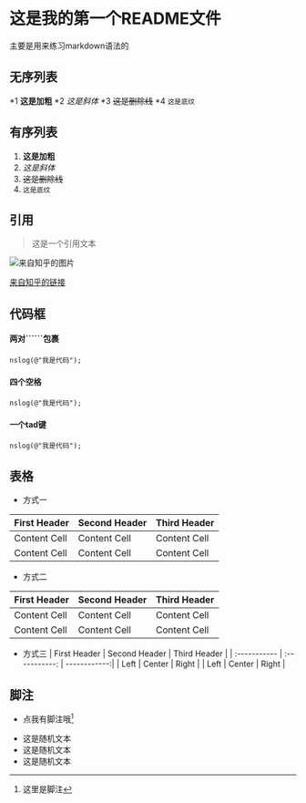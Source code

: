 # 这是我的第一个README文件
主要是用来练习markdown语法的
## 无序列表
*1 **这是加粗**
*2 *这是斜体*
*3 ~~这是删除线~~
*4 `这是底纹`

## 有序列表
1. **这是加粗**
2. *这是斜体*
3. ~~这是删除线~~
4. `这是底纹`

## 引用
>这是一个引用文本

![来自知乎的图片](https://pic3.zhimg.com/v2-098f8c7e26279b71933e7ca9bbb6631f_b.jpg)

[来自知乎的链接](https://www.zhihu.com/question/287053927/answer/474399554)

## 代码框
#### 两对``````包裹

```
nslog(@"我是代码");

```

#### 四个空格
    nslog(@"我是代码");
    

#### 一个tad键
	nslog(@"我是代码");
	
	
## 表格
* 方式一

 First Header | Second Header | Third Header
 ------------ | ------------- | ------------
 Content Cell | Content Cell  | Content Cell
 Content Cell | Content Cell  | Content Cell

* 方式二

| First Header | Second Header | Third Header |
| ------------ | ------------- | ------------ |
| Content Cell | Content Cell  | Content Cell |
| Content Cell | Content Cell  | Content Cell |

* 方式三
| First Header | Second Header | Third Header |
| :----------- | :-----------: | ------------:|
| Left         | Center        | Right        |
| Left         | Center        | Right        |
 
## 脚注
* 点我有脚注哦[^1]
[^1]:这里是脚注
* 这是随机文本
* 这是随机文本
* 这是随机文本

